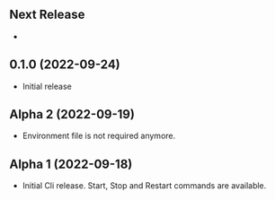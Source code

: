 ## Next Release

*

## 0.1.0 (2022-09-24)

* Initial release

## Alpha 2 (2022-09-19)

* Environment file is not required anymore.
  
## Alpha 1 (2022-09-18)

* Initial Cli release. Start, Stop and Restart commands are available.